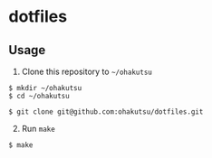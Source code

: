 # dotfiles

## Usage

1. Clone this repository to `~/ohakutsu`

```
$ mkdir ~/ohakutsu
$ cd ~/ohakutsu

$ git clone git@github.com:ohakutsu/dotfiles.git
```

2. Run `make`

```
$ make
```
